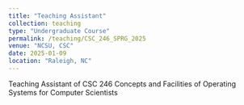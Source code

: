 ```yaml
---
title: "Teaching Assistant"
collection: teaching
type: "Undergraduate Course"
permalink: /teaching/CSC_246_SPRG_2025
venue: "NCSU, CSC"
date: 2025-01-09
location: "Raleigh, NC"
---
```


Teaching Assistant of CSC 246 Concepts and Facilities of Operating Systems for Computer Scientists